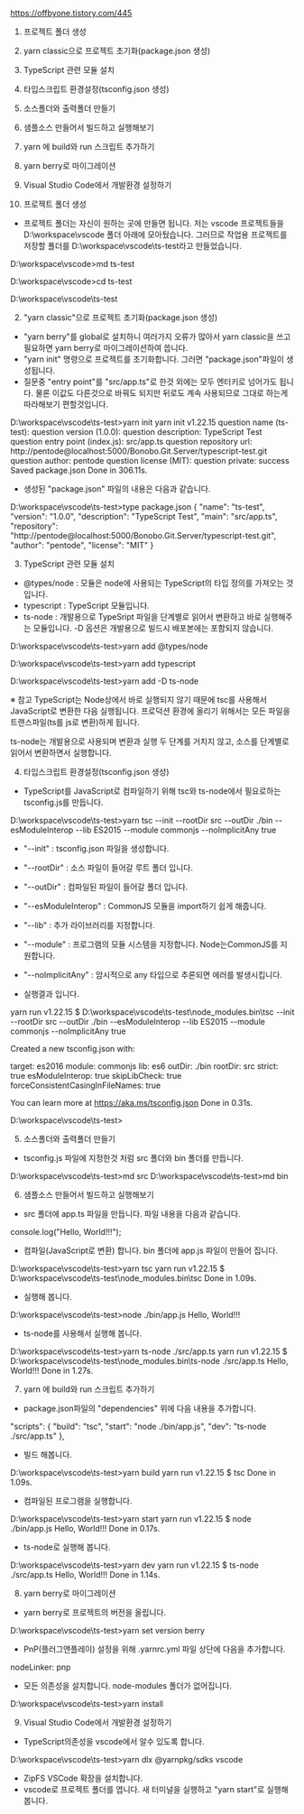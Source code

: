 https://offbyone.tistory.com/445

1. 프로젝트 폴더 생성
2. yarn classic으로 프로젝트 초기화(package.json 생성)
3. TypeScript 관련 모듈 설치
4. 타입스크립트 환경설정(tsconfig.json 생성)
5. 소스폴더와 출력폴더 만들기
6. 샘플소스 만들어서 빌드하고 실행해보기
7. yarn 에 build와 run 스크립트 추가하기
8. yarn berry로 마이그레이션
9. Visual Studio Code에서 개발환경 설정하기

10. 프로젝트 폴더 생성

- 프로젝트 폴더는 자신이 원하는 곳에 만들면 됩니다. 저는 vscode 프로젝트들을 D:\workspace\vscode 폴더 아래에 모아뒀습니다. 그러므로 작업용 프로젝트를 저장할 폴더를 D:\workspace\vscode\ts-test라고 만들었습니다.

D:\workspace\vscode>md ts-test

D:\workspace\vscode>cd ts-test

D:\workspace\vscode\ts-test

2. "yarn classic"으로 프로젝트 초기화(package.json 생성)

- "yarn berry"를 global로 설치하니 여러가지 오류가 많아서 yarn classic을 쓰고 필요하면 yarn berry로 마이그레이션하여 씁니다.
- "yarn init" 명령으로 프로젝트를 초기화합니다. 그러면 "package.json"파일이 생성됩니다.
- 질문중 "entry point"를 "src/app.ts"로 한것 외에는 모두 엔터키로 넘어가도 됩니다. 물론 이값도 다른것으로 바꿔도 되지만 뒤로도 계속 사용되므로 그대로 하는게 따라해보기 편할것입니다.

D:\workspace\vscode\ts-test>yarn init
yarn init v1.22.15
question name (ts-test):
question version (1.0.0):
question description: TypeScript Test
question entry point (index.js): src/app.ts
question repository url: http://pentode@localhost:5000/Bonobo.Git.Server/typescript-test.git
question author: pentode
question license (MIT):
question private:
success Saved package.json
Done in 306.11s.

- 생성된 "package.json" 파일의 내용은 다음과 같습니다.

D:\workspace\vscode\ts-test>type package.json
{
"name": "ts-test",
"version": "1.0.0",
"description": "TypeScript Test",
"main": "src/app.ts",
"repository": "http://pentode@localhost:5000/Bonobo.Git.Server/typescript-test.git",
"author": "pentode",
"license": "MIT"
}

3. TypeScript 관련 모듈 설치

- @types/node : 모듈은 node에 사용되는 TypeScript의 타입 정의를 가져오는 것입니다.
- typescript : TypeScript 모듈입니다.
- ts-node : 개발용으로 TypeSript 파일을 단계별로 읽어서 변환하고 바로 실행해주는 모듈입니다. -D 옵션은 개발용으로 빌드시 배포본에는 포함되지 않습니다.

D:\workspace\vscode\ts-test>yarn add @types/node

D:\workspace\vscode\ts-test>yarn add typescript

D:\workspace\vscode\ts-test>yarn add -D ts-node

※ 참고
TypeScript는 Node상에서 바로 실행되지 않기 때문에 tsc를 사용해서 JavaScript로 변환한 다음 실행됩니다. 프로덕션 환경에 올리기 위해서는 모든 파일을 트랜스파일(ts를 js로 변환)하게 됩니다.

ts-node는 개발용으로 사용되며 변환과 실행 두 단계를 거치지 않고, 소스를 단계별로 읽어서 변환하면서 실행합니다.

4. 타입스크립트 환경설정(tsconfig.json 생성)

- TypeScript를 JavaScript로 컴파일하기 위해 tsc와 ts-node에서 필요로하는 tsconfig.js를 만듭니다.

D:\workspace\vscode\ts-test>yarn tsc --init --rootDir src --outDir ./bin --esModuleInterop --lib ES2015 --module commonjs --noImplicitAny true

- "--init" : tsconfig.json 파일을 생성합니다.
- "--rootDir" : 소스 파일이 들어갈 루트 폴더 입니다.
- "--outDir" : 컴파일된 파일이 들어갈 폴더 입니다.
- "--esModuleInterop" : CommonJS 모듈을 import하기 쉽게 해줍니다.
- "--lib" : 추가 라이브러리를 지정합니다.
- "--module" : 프로그램의 모듈 시스템을 지정합니다. Node는CommonJS를 지원합니다.
- "--noImplicitAny" : 암시적으로 any 타입으로 추론되면 에러를 발생시킵니다.

- 실행결과 입니다.

yarn run v1.22.15
$ D:\workspace\vscode\ts-test\node_modules\.bin\tsc --init --rootDir src --outDir ./bin --esModuleInterop --lib ES2015 --module commonjs --noImplicitAny true

Created a new tsconfig.json with:

target: es2016
module: commonjs
lib: es6
outDir: ./bin
rootDir: src
strict: true
esModuleInterop: true
skipLibCheck: true
forceConsistentCasingInFileNames: true

You can learn more at https://aka.ms/tsconfig.json
Done in 0.31s.

D:\workspace\vscode\ts-test>

5. 소스폴더와 출력폴더 만들기

- tsconfig.js 파일에 지정한것 처럼 src 폴더와 bin 폴더를 만듭니다.

D:\workspace\vscode\ts-test>md src
D:\workspace\vscode\ts-test>md bin

6. 샘플소스 만들어서 빌드하고 실행해보기

- src 폴더에 app.ts 파일을 만듭니다. 파일 내용을 다음과 같습니다.

console.log("Hello, World!!!");

- 컴파일(JavaScript로 변환) 합니다. bin 폴더에 app.js 파일이 만들어 집니다.

D:\workspace\vscode\ts-test>yarn tsc
yarn run v1.22.15
$ D:\workspace\vscode\ts-test\node_modules\.bin\tsc
Done in 1.09s.

- 실행해 봅니다.

D:\workspace\vscode\ts-test>node ./bin/app.js
Hello, World!!!

- ts-node를 사용해서 실행해 봅니다.

D:\workspace\vscode\ts-test>yarn ts-node ./src/app.ts
yarn run v1.22.15
$ D:\workspace\vscode\ts-test\node_modules\.bin\ts-node ./src/app.ts
Hello, World!!!
Done in 1.27s.

7. yarn 에 build와 run 스크립트 추가하기

- package.json파일의 "dependencies" 위에 다음 내용을 추가합니다.

"scripts": {
"build": "tsc",
"start": "node ./bin/app.js",
"dev": "ts-node ./src/app.ts"
},

- 빌드 해봅니다.

D:\workspace\vscode\ts-test>yarn build
yarn run v1.22.15
$ tsc
Done in 1.09s.

- 컴파일된 프로그램을 실행합니다.

D:\workspace\vscode\ts-test>yarn start
yarn run v1.22.15
$ node ./bin/app.js
Hello, World!!!
Done in 0.17s.

- ts-node로 실행해 봅니다.

D:\workspace\vscode\ts-test>yarn dev
yarn run v1.22.15
$ ts-node ./src/app.ts
Hello, World!!!
Done in 1.14s.

8. yarn berry로 마이그레이션

- yarn berry로 프로젝트의 버전을 올립니다.

D:\workspace\vscode\ts-test>yarn set version berry

- PnP(플러그앤플레이) 설정을 위해 .yarnrc.yml 파일 상단에 다음을 추가합니다.

nodeLinker: pnp

- 모든 의존성을 설치합니다. node-modules 폴더가 없어집니다.

D:\workspace\vscode\ts-test>yarn install

9. Visual Studio Code에서 개발환경 설정하기

- TypeScript의존성을 vscode에서 알수 있도록 합니다.

D:\workspace\vscode\ts-test>yarn dlx @yarnpkg/sdks vscode

- ZipFS VSCode 확장을 설치합니다.
- vscode로 프로젝트 폴더를 엽니다. 새 터미널을 실행하고 "yarn start"로 실행해 봅니다.
